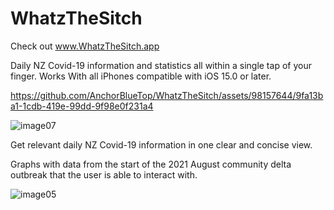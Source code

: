 # WhatzTheSitch
Check out www.WhatzTheSitch.app

Daily NZ Covid-19 information and statistics all within a single tap of your finger. Works With all iPhones compatible with iOS 15.0 or later.

https://github.com/AnchorBlueTop/WhatzTheSitch/assets/98157644/9fa13ba1-1cdb-419e-99dd-9f98e0f231a4

![image07](https://github.com/AnchorBlueTop/WhatzTheSitch/assets/98157644/a980107e-ae3f-4dd5-aaa8-28e409004c6b)

Get relevant daily NZ Covid-19 information in one clear and concise view.

Graphs with data from the start of the 2021 August community delta outbreak that the user is able to interact with.

![image05](https://github.com/AnchorBlueTop/WhatzTheSitch/assets/98157644/d41dc151-4b57-4aac-bdfa-2ba06651f08a)



